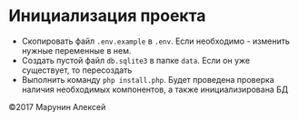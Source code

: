 # Инициализация проекта

* Скопировать файл ```.env.example``` в ```.env```. Если необходимо - изменить нужные переменные в нем.
* Создать пустой файл ```db.sqlite3``` в папке ```data```. Если он уже существует, то пересоздать
* Выполнить команду ```php install.php```. Будет проведена проверка наличия необходимых компонентов,
а также инициализирована БД


&copy;2017 Марунин Алексей